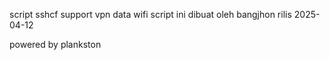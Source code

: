script sshcf support vpn data wifi
script ini dibuat oleh bangjhon
rilis 2025-04-12

powered by plankston
